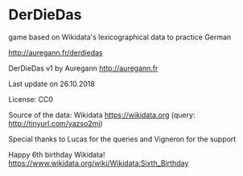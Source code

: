 # DerDieDas
game based on Wikidata's lexicographical data to practice German

http://auregann.fr/derdiedas

DerDieDas v1 by Auregann http://auregann.fr

Last update on 26.10.2018

License: CC0

Source of the data: Wikidata https://wikidata.org  (query: http://tinyurl.com/yazso2mj)

Special thanks to Lucas for the queries and Vigneron for the support

Happy 6th birthday Wikidata! https://www.wikidata.org/wiki/Wikidata:Sixth_Birthday
		
